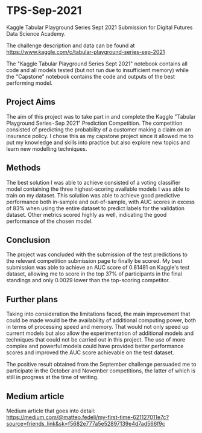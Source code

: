 # TPS-Sep-2021
Kaggle Tabular Playground Series Sept 2021 Submission for Digital Futures Data Science Academy. 

The challenge description and data can be found at https://www.kaggle.com/c/tabular-playground-series-sep-2021

The "Kaggle Tabular Playground Series Sept 2021" notebook contains all code and all models tested (but not run due to insufficient memory) while the "Capstone" notebook contains the code and outputs of the best performing model.

## Project Aims
The aim of this project was to take part in and complete the Kaggle "Tabular Playground Series - Sep 2021" Prediction Competition. The competition consisted of predicting the probability of a customer making a claim on an insurance policy. I chose this as my capstone project since it allowed me to put my knowledge and skills into practice but also explore new topics and learn new modelling techniques. 

## Methods
The best solution I was able to achieve consisted of a voting classifier model containing the three highest-scoring available models I was able to train on my dataset. This solution was able to achieve good predictive performance both in-sample and out-of-sample, with AUC scores in excess of 83% when using the entire dataset to predict labels for the validation dataset. Other metrics scored highly as well, indicating the good performance of the chosen model. 

## Conclusion
The project was concluded with the submission of the test predictions to the relevant competition submission page to finally  be scored. My best submission was able to achieve an AUC score of 0.81481 on Kaggle's test dataset, allowing me to score in the top 37% of participants in the final standings and only 0.0029 lower than the top-scoring competitor.

## Further plans
Taking into consideration the limitations faced, the main improvement that could be made would be the availability of additional computing power, both in terms of processing speed and memory. That would not only speed up current models but also allow the experimentation of additional models and techniques that could not be carried out in this project. The use of more complex and powerful models could have provided better performance scores and improved the AUC score achievable on the test dataset.

The positive result obtained from the September challenge persuaded me to participate in the October and November competitions, the latter of which is still in progress at the time of writing.

## Medium article
Medium article that goes into detail: https://medium.com/@matteo.fedeli/my-first-time-621127011e7c?source=friends_link&sk=f5682e777a5e52897139e4d7ad566f9c
